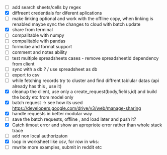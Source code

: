 - [ ] add search sheets/cells by regex
- [x] diffreent credentials for diferent aplications
- [ ] make linking optional and work with the offline copy, when linking is renabled maybe sync the changes to cloud with batch update
- [x] share from terminal
- [ ] compalitable with numpy
- [ ] compalitable with pandas
- [ ] formulae and format support
- [ ] comment and notes ability
- [ ] test multiple spreadsheets cases - remove spreadsheetId dependency from client
- [ ] sync with a db ? / use spreadsheet as db
- [ ] export to csv
- [ ] while fetching records try to cluster and find diffrent tablular datas (api already has this , use it)
- [x] cleanup the client, use only a create_request(body,fields,id) and build the body etc from model only 
- [x] batch request -> see how its used https://developers.google.com/drive/v3/web/manage-sharing
- [x] handle requests in better modular way 
- [ ] save the batch requests, offline , and load later and push it?
- [x] Catch timout error and show an apropriote error rather than whole stack trace
- [ ] add non local authorizaton
- [x] loop in worksheet like csv, for row in wks:
- [ ] mwrite more examples, submit in reddit etc